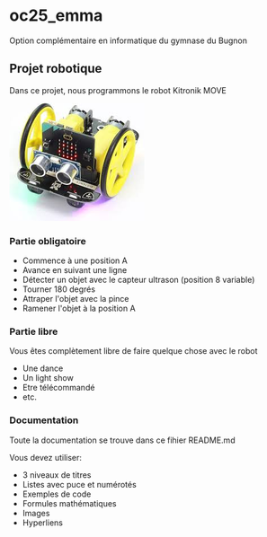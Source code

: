 # oc25_emma

Option complémentaire en informatique du gymnase du Bugnon

## Projet robotique

 Dans ce projet, nous programmons le robot Kitronik MOVE

 ![kitronik move robot](images/robot.jpeg)

### Partie obligatoire

- Commence à une position A
- Avance en suivant une ligne
- Détecter un objet avec le capteur ultrason (position 8 variable)
- Tourner 180 degrés
- Attraper l'objet avec la pince
- Ramener l'objet à la position A

### Partie libre

Vous êtes complètement libre de faire quelque chose avec le robot

- Une dance
- Un light show
- Etre télécommandé
- etc.

### Documentation

Toute la documentation se trouve dans ce fihier README.md

Vous devez utiliser:

- 3 niveaux de titres
- Listes avec puce et numérotés
- Exemples de code
- Formules mathématiques
- Images
- Hyperliens
